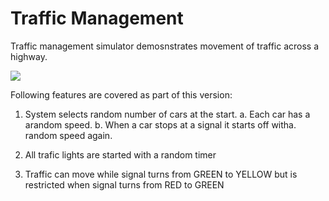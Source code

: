 # Traffic Management
Traffic management simulator demosnstrates movement of traffic across a highway.

![](traffic_management.gif)

Following features are covered as part of this version:

1. System selects random number of cars at the start.
  a. Each car has a arandom speed.
  b. When a car stops at a signal it starts off witha. random speed again.
  
2. All trafic lights are started with a random timer 

3. Traffic can move while signal turns from GREEN to YELLOW
  but is restricted when signal turns from  RED to GREEN



